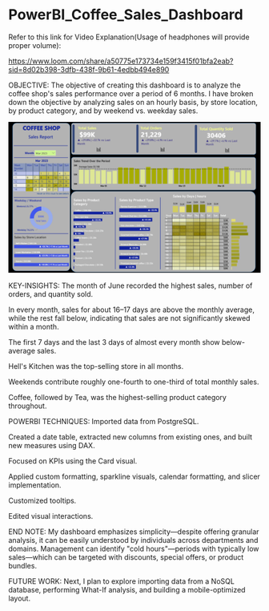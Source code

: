 # PowerBI_Coffee_Sales_Dashboard
Refer to this link for Video Explanation(Usage of headphones will provide proper volume):

 https://www.loom.com/share/a50775e173734e159f3415f01bfa2eab?sid=8d02b398-3dfb-438f-9b61-4edbb494e890

OBJECTIVE:
The objective of creating this dashboard is to analyze the coffee shop's sales performance over a period of 6 months.
I have broken down the objective by analyzing sales on an hourly basis, by store location, by product category, and by weekend vs. weekday sales.

![Power BI dashboard showing coffee salese](Dashboard_image.png)



KEY-INSIGHTS:
The month of June recorded the highest sales, number of orders, and quantity sold.

In every month, sales for about 16–17 days are above the monthly average, while the rest fall below, indicating that sales are not significantly skewed within a month.

The first 7 days and the last 3 days of almost every month show below-average sales.

Hell's Kitchen was the top-selling store in all months.

Weekends contribute roughly one-fourth to one-third of total monthly sales.

Coffee, followed by Tea, was the highest-selling product category throughout.


POWERBI TECHNIQUES:
Imported data from PostgreSQL.

Created a date table, extracted new columns from existing ones, and built new measures using DAX.

Focused on KPIs using the Card visual.

Applied custom formatting, sparkline visuals, calendar formatting, and slicer implementation.

Customized tooltips.

Edited visual interactions.



END NOTE:
My dashboard emphasizes simplicity—despite offering granular analysis, it can be easily understood by individuals across departments and domains.
Management can identify "cold hours"—periods with typically low sales—which can be targeted with discounts, special offers, or product bundles.



FUTURE WORK:
Next, I plan to explore importing data from a NoSQL database, performing What-If analysis, and building a mobile-optimized layout.


